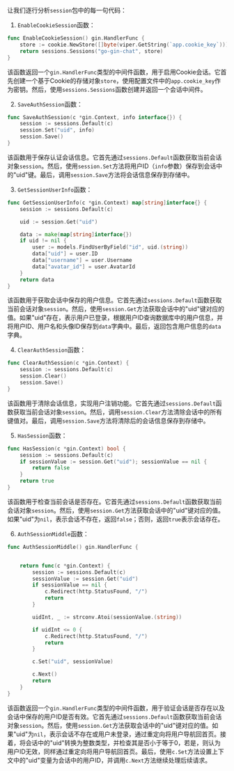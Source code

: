 让我们逐行分析`session`包中的每一句代码：

1. `EnableCookieSession`函数：
```go
func EnableCookieSession() gin.HandlerFunc {
	store := cookie.NewStore([]byte(viper.GetString(`app.cookie_key`)))
	return sessions.Sessions("go-gin-chat", store)
}
```
该函数返回一个`gin.HandlerFunc`类型的中间件函数，用于启用Cookie会话。它首先创建一个基于Cookie的存储对象`store`，使用配置文件中的`app.cookie_key`作为密钥。然后，使用`sessions.Sessions`函数创建并返回一个会话中间件。

2. `SaveAuthSession`函数：
```go
func SaveAuthSession(c *gin.Context, info interface{}) {
	session := sessions.Default(c)
	session.Set("uid", info)
	session.Save()
}
```
该函数用于保存认证会话信息。它首先通过`sessions.Default`函数获取当前会话对象`session`。然后，使用`session.Set`方法将用户ID（`info`参数）保存到会话中的"uid"键。最后，调用`session.Save`方法将会话信息保存到存储中。

3. `GetSessionUserInfo`函数：
```go
func GetSessionUserInfo(c *gin.Context) map[string]interface{} {
	session := sessions.Default(c)

	uid := session.Get("uid")

	data := make(map[string]interface{})
	if uid != nil {
		user := models.FindUserByField("id", uid.(string))
		data["uid"] = user.ID
		data["username"] = user.Username
		data["avatar_id"] = user.AvatarId
	}
	return data
}
```
该函数用于获取会话中保存的用户信息。它首先通过`sessions.Default`函数获取当前会话对象`session`。然后，使用`session.Get`方法获取会话中的"uid"键对应的值。如果"uid"存在，表示用户已登录，根据用户ID查询数据库中的用户信息，并将用户ID、用户名和头像ID保存到`data`字典中。最后，返回包含用户信息的`data`字典。

4. `ClearAuthSession`函数：
```go
func ClearAuthSession(c *gin.Context) {
	session := sessions.Default(c)
	session.Clear()
	session.Save()
}
```
该函数用于清除会话信息，实现用户注销功能。它首先通过`sessions.Default`函数获取当前会话对象`session`。然后，调用`session.Clear`方法清除会话中的所有键值对。最后，调用`session.Save`方法将清除后的会话信息保存到存储中。

5. `HasSession`函数：
```go
func HasSession(c *gin.Context) bool {
	session := sessions.Default(c)
	if sessionValue := session.Get("uid"); sessionValue == nil {
		return false
	}
	return true
}
```
该函数用于检查当前会话是否存在。它首先通过`sessions.Default`函数获取当前会话对象`session`。然后，使用`session.Get`方法获取会话中的"uid"键对应的值。如果"uid"为`nil`，表示会话不存在，返回`false`；否则，返回`true`表示会话存在。

6. `AuthSessionMiddle`函数：
```go
func AuthSessionMiddle() gin.HandlerFunc {


	return func(c *gin.Context) {
		session := sessions.Default(c)
		sessionValue := session.Get("uid")
		if sessionValue == nil {
			c.Redirect(http.StatusFound, "/")
			return
		}

		uidInt, _ := strconv.Atoi(sessionValue.(string))

		if uidInt <= 0 {
			c.Redirect(http.StatusFound, "/")
			return
		}

		c.Set("uid", sessionValue)

		c.Next()
		return
	}
}
```
该函数返回一个`gin.HandlerFunc`类型的中间件函数，用于验证会话是否存在以及会话中保存的用户ID是否有效。它首先通过`sessions.Default`函数获取当前会话对象`session`。然后，使用`session.Get`方法获取会话中的"uid"键对应的值。如果"uid"为`nil`，表示会话不存在或用户未登录，通过重定向将用户导航回首页。接着，将会话中的"uid"转换为整数类型，并检查其是否小于等于0，若是，则认为用户ID无效，同样通过重定向将用户导航回首页。最后，使用`c.Set`方法设置上下文中的"uid"变量为会话中的用户ID，并调用`c.Next`方法继续处理后续请求。